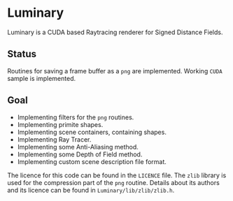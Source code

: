 # Luminary

Luminary is a CUDA based Raytracing renderer for Signed Distance Fields.

## Status

Routines for saving a frame buffer as a `png` are implemented. Working `CUDA` sample is implemented.

## Goal

- Implementing filters for the `png` routines.
- Implementing primite shapes.
- Implementing scene containers, containing shapes.
- Implementing Ray Tracer.
- Implementing some Anti-Aliasing method.
- Implementing some Depth of Field method.
- Implementing custom scene description file format.

The licence for this code can be found in the `LICENCE` file.
The `zlib` library is used for the compression part of the `png` routine. Details about its authors and its licence can be found in `Luminary/lib/zlib/zlib.h`.
